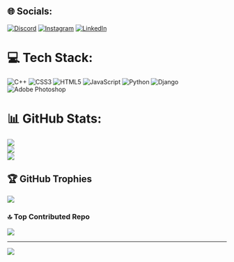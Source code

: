 
## 🌐 Socials:
[![Discord](https://img.shields.io/badge/Discord-%237289DA.svg?logo=discord&logoColor=white)](https://discord.gg/https://discord.com/channels/@swayam_prakash) [![Instagram](https://img.shields.io/badge/Instagram-%23E4405F.svg?logo=Instagram&logoColor=white)](https://instagram.com/https://www.instagram.com/swayam_prakashh/) [![LinkedIn](https://img.shields.io/badge/LinkedIn-%230077B5.svg?logo=linkedin&logoColor=white)](https://linkedin.com/in/https://www.linkedin.com/in/swayam-prakash-pattanayak/) 

# 💻 Tech Stack:
![C++](https://img.shields.io/badge/c++-%2300599C.svg?style=for-the-badge&logo=c%2B%2B&logoColor=white) ![CSS3](https://img.shields.io/badge/css3-%231572B6.svg?style=for-the-badge&logo=css3&logoColor=white) ![HTML5](https://img.shields.io/badge/html5-%23E34F26.svg?style=for-the-badge&logo=html5&logoColor=white) ![JavaScript](https://img.shields.io/badge/javascript-%23323330.svg?style=for-the-badge&logo=javascript&logoColor=%23F7DF1E) ![Python](https://img.shields.io/badge/python-3670A0?style=for-the-badge&logo=python&logoColor=ffdd54) ![Django](https://img.shields.io/badge/django-%23092E20.svg?style=for-the-badge&logo=django&logoColor=white) ![Adobe Photoshop](https://img.shields.io/badge/adobe%20photoshop-%2331A8FF.svg?style=for-the-badge&logo=adobe%20photoshop&logoColor=white)
# 📊 GitHub Stats:
![](https://github-readme-stats.vercel.app/api?username=swayam02072001&theme=dark&hide_border=false&include_all_commits=false&count_private=false)<br/>
![](https://github-readme-streak-stats.herokuapp.com/?user=swayam02072001&theme=dark&hide_border=false)<br/>
![](https://github-readme-stats.vercel.app/api/top-langs/?username=swayam02072001&theme=dark&hide_border=false&include_all_commits=false&count_private=false&layout=compact)

## 🏆 GitHub Trophies
![](https://github-profile-trophy.vercel.app/?username=swayam02072001&theme=radical&no-frame=false&no-bg=true&margin-w=4)

### 🔝 Top Contributed Repo
![](https://github-contributor-stats.vercel.app/api?username=swayam02072001&limit=5&theme=dark&combine_all_yearly_contributions=true)

---
[![](https://visitcount.itsvg.in/api?id=swayam02072001&icon=0&color=0)](https://visitcount.itsvg.in)

<!-- Proudly created with GPRM ( https://gprm.itsvg.in ) -->
